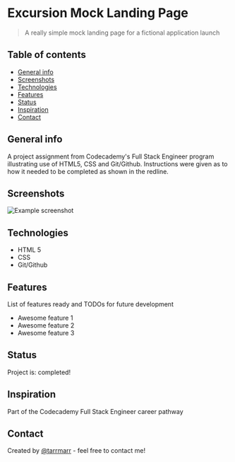 # Excursion Mock Landing Page
> A really simple mock landing page for a fictional application launch  

## Table of contents
* [General info](#general-info)
* [Screenshots](#screenshots)
* [Technologies](#technologies)
* [Features](#features)
* [Status](#status)
* [Inspiration](#inspiration)
* [Contact](#contact)

## General info
A project assignment from Codecademy's Full Stack Engineer program illustrating use of HTML5, CSS and Git/Github.  Instructions were given as to how it needed to be completed as shown in the redline.

## Screenshots
![Example screenshot](./img/screenshot.png)

## Technologies
* HTML 5
* CSS
* Git/Github

## Features
List of features ready and TODOs for future development
* Awesome feature 1
* Awesome feature 2
* Awesome feature 3

## Status
Project is: completed!

## Inspiration
Part of the Codecademy Full Stack Engineer career pathway 

## Contact
Created by [@tarrmarr](https://www.tarrynmarr.me/) - feel free to contact me!
